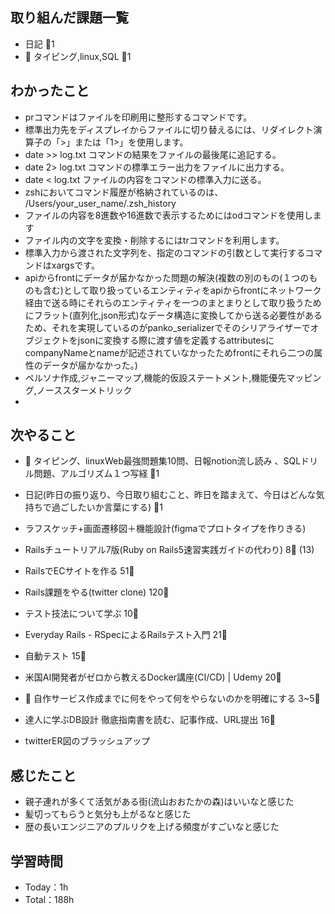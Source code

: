 
## 取り組んだ課題一覧

- 日記 :tomato:1
- :construction: タイピング,linux,SQL :tomato:1

## わかったこと

- prコマンドはファイルを印刷用に整形するコマンドです。
- 標準出力先をディスプレイからファイルに切り替えるには、リダイレクト演算子の「>」または「1>」を使用します。
- date >> log.txt コマンドの結果をファイルの最後尾に追記する。
- date 2> log.txt コマンドの標準エラー出力をファイルに出力する。
- date < log.txt ファイルの内容をコマンドの標準入力に送る。
- zshにおいてコマンド履歴が格納されているのは、 /Users/your_user_name/.zsh_history
- ファイルの内容を8進数や16進数で表示するためにはodコマンドを使用します
- ファイル内の文字を変換・削除するにはtrコマンドを利用します。
- 標準入力から渡された文字列を、指定のコマンドの引数として実行するコマンドはxargsです。
- apiからfrontにデータが届かなかった問題の解決(複数の別のもの(１つのものも含む)として取り扱っているエンティティをapiからfrontにネットワーク経由で送る時にそれらのエンティティを一つのまとまりとして取り扱うためにフラット(直列化,json形式)なデータ構造に変換してから送る必要性があるため、それを実現しているのがpanko_serializerでそのシリアライザーでオブジェクトをjsonに変換する際に渡す値を定義するattributesにcompanyNameとnameが記述されていなかったためfrontにそれら二つの属性のデータが届かなかった。)
- ペルソナ作成,ジャニーマップ,機能的仮設ステートメント,機能優先マッピング,ノーススターメトリック
-


## 次やること

- :construction: タイピング、linuxWeb最強問題集10問、日報notion流し読み 、SQLドリル問題、アルゴリズム１つ写経 :tomato:1
- 日記(昨日の振り返り、今日取り組むこと、昨日を踏まえて、今日はどんな気持ちで過ごしたいか言葉にする) :tomato:1

- ラフスケッチ+画面遷移図＋機能設計(figmaでプロトタイプを作りきる)

- Railsチュートリアル7版(Ruby on Rails5速習実践ガイドの代わり) 8:tomato: (13)
- RailsでECサイトを作る 51:tomato:
- Rails課題をやる(twitter clone) 120:tomato:
- テスト技法について学ぶ 10:tomato:
- Everyday Rails - RSpecによるRailsテスト入門 21:tomato:
- 自動テスト 15:tomato:
- 米国AI開発者がゼロから教えるDocker講座(CI/CD) | Udemy 20:tomato:
- :compass: 自作サービス作成までに何をやって何をやらないのかを明確にする 3~5:tomato:

- 達人に学ぶDB設計 徹底指南書を読む、記事作成、URL提出 16:tomato:
- twitterER図のブラッシュアップ

## 感じたこと

- 親子連れが多くて活気がある街(流山おおたかの森)はいいなと感じた
- 髪切ってもらうと気分も上がるなと感じた
- 歴の長いエンジニアのプルリクを上げる頻度がすごいなと感じた

## 学習時間

- Today：1h
- Total：188h

